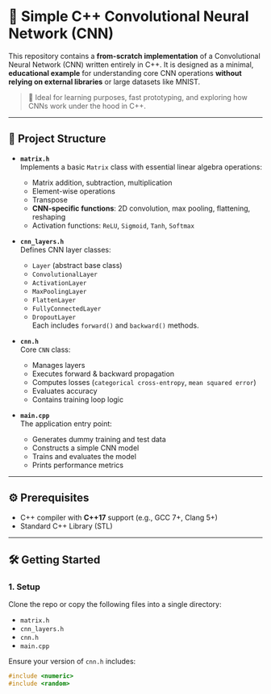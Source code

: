 # 🧠 Simple C++ Convolutional Neural Network (CNN)

This repository contains a **from-scratch implementation** of a Convolutional Neural Network (CNN) written entirely in C++. It is designed as a minimal, **educational example** for understanding core CNN operations **without relying on external libraries** or large datasets like MNIST.

> 🚀 Ideal for learning purposes, fast prototyping, and exploring how CNNs work under the hood in C++.

---

## 📁 Project Structure

- **`matrix.h`**  
  Implements a basic `Matrix` class with essential linear algebra operations:
  - Matrix addition, subtraction, multiplication
  - Element-wise operations
  - Transpose
  - **CNN-specific functions**: 2D convolution, max pooling, flattening, reshaping
  - Activation functions: `ReLU`, `Sigmoid`, `Tanh`, `Softmax`

- **`cnn_layers.h`**  
  Defines CNN layer classes:
  - `Layer` (abstract base class)
  - `ConvolutionalLayer`
  - `ActivationLayer`
  - `MaxPoolingLayer`
  - `FlattenLayer`
  - `FullyConnectedLayer`
  - `DropoutLayer`  
  Each includes `forward()` and `backward()` methods.

- **`cnn.h`**  
  Core `CNN` class:
  - Manages layers
  - Executes forward & backward propagation
  - Computes losses (`categorical cross-entropy`, `mean squared error`)
  - Evaluates accuracy
  - Contains training loop logic

- **`main.cpp`**  
  The application entry point:
  - Generates dummy training and test data
  - Constructs a simple CNN model
  - Trains and evaluates the model
  - Prints performance metrics

---

## ⚙️ Prerequisites

- C++ compiler with **C++17** support (e.g., GCC 7+, Clang 5+)
- Standard C++ Library (STL)

---

## 🛠️ Getting Started

### 1. Setup

Clone the repo or copy the following files into a single directory:

- `matrix.h`
- `cnn_layers.h`
- `cnn.h`
- `main.cpp`

Ensure your version of `cnn.h` includes:
```cpp
#include <numeric>
#include <random>
